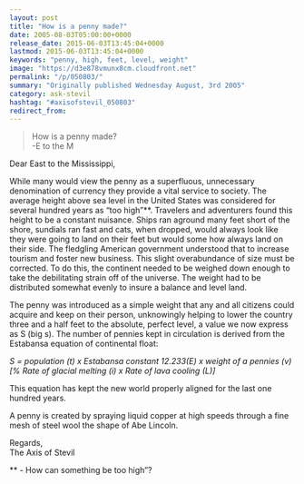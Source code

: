 ```yaml
---
layout: post
title: "How is a penny made?"
date: 2005-08-03T05:00:00+0000
release_date: 2015-06-03T13:45:04+0000
lastmod: 2015-06-03T13:45:04+0000
keywords: "penny, high, feet, level, weight"
image: "https://d3e878vmunx8cm.cloudfront.net"
permalink: "/p/050803/"
summary: "Originally published Wednesday August, 3rd 2005"
category: ask-stevil
hashtag: "#axisofstevil_050803"
redirect_from:
---
```


> How is a penny made?  
> -E to the M

Dear East to the Mississippi,

While many would view the penny as a superfluous, unnecessary denomination of currency they provide a vital service to society. The average height above sea level in the United States was considered for several hundred years as “too high”**. Travelers and adventurers found this height to be a constant nuisance. Ships ran aground many feet short of the shore, sundials ran fast and cats, when dropped, would always look like they were going to land on their feet but would some how always land on their side. The fledgling American government understood that to increase tourism and foster new business. This slight overabundance of size must be corrected. To do this, the continent needed to be weighed down enough to take the debilitating strain off of the universe. The weight had to be distributed somewhat evenly to insure a balance and level land.

The penny was introduced as a simple weight that any and all citizens could acquire and keep on their person, unknowingly helping to lower the country three and a half feet to the absolute, perfect level, a value we now express as S (big s). The number of pennies kept in circulation is derived from the Estabansa equation of continental float:

*S = population (t) x Estabansa constant 12.233(E) x weight of a pennies (v) [% Rate of glacial melting (i) x Rate of lava cooling (L)]*

This equation has kept the new world properly aligned for the last one hundred years.

A penny is created by spraying liquid copper at high speeds through a fine mesh of steel wool the shape of Abe Lincoln.

Regards,  
The Axis of Stevil

\** - How can something be too high”?
